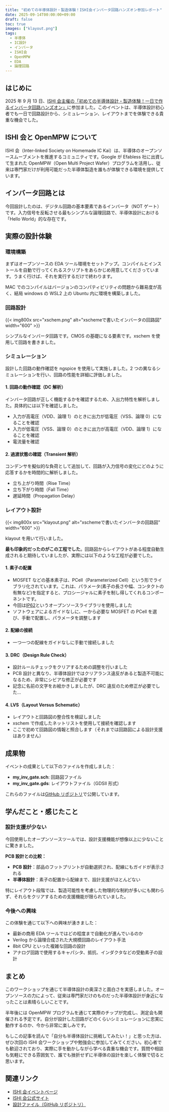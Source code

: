 ```yaml
---
title: "初めての半導体設計・製造体験！ISHI会インバータ回路ハンズオン参加レポート"
date: 2025-09-14T00:00:00+09:00
draft: false
toc: true
images: ["klayout.png"]
tags:
  - 半導体
  - IC設計
  - インバータ
  - ISHI会
  - OpenMPW
  - EDA
  - 論理回路
---
```


## はじめに

2025 年 9 月 13 日、[ISHI 会主催の「初めての半導体設計・製造体験！一日で作るインバータ回路ハンズオン」](https://ishikai.connpass.com/event/363093/)に参加ました。このイベントは、半導体設計初心者でも一日で回路設計から、シミュレーション、レイアウトまでを体験できる貴重な機会でした。

## ISHI 会と OpenMPW について

ISHI 会（Inter-linked Society on Homemade IC Kai）は、半導体のオープンソースムーブメントを推進するコミュニティです。Google が Efabless 社に出資して生まれた OpenMPW（Open Multi Project Wafer）プログラムを活用し、従来は専門家だけが利用可能だった半導体製造を誰もが体験できる環境を提供しています。

## インバータ回路とは

今回設計したのは、デジタル回路の基本要素であるインバータ（NOT ゲート）です。入力信号を反転させる最もシンプルな論理回路で、半導体設計における「Hello World」的な存在です。

## 実際の設計体験

### 環境構築

まずはオープンソースの EDA ツール環境をセットアップ。コンパイルとインストールを自動で行ってくれるスクリプトをあらかじめ用意してくださっています。うまく行けば、それを実行するだけで終わります。

MAC でのコンパイルはバージョンのコンパティビリティの問題から難易度が高く、結局 windows の WSL2 上の Ubuntu 内に環境を構築しました。

### 回路設計

{{< img800x src="xschem.png" alt="xschemeで書いたインバータの回路図" width="600" >}}

シンプルなインバータ回路です。CMOS の基礎になる要素です。xschem を使用して回路を書きました。

### シミュレーション

設計した回路の動作確認を ngspice を使用して実施しました。2 つの異なるシミュレーションを行い、回路の性能を詳細に評価しました。

#### 1. 回路の動作確認（DC 解析）

インバータ回路が正しく機能するかを確認するため、入出力特性を解析しました。具体的には以下を確認しました。

- 入力が高電圧（VDD、論理 1）のときに出力が低電圧（VSS、論理 0）になることを確認
- 入力が低電圧（VSS、論理 0）のときに出力が高電圧（VDD、論理 1）になることを確認
- 電流量を確認

#### 2. 過渡状態の確認（Transient 解析）

コンデンサを擬似的な負荷として追加して、回路が入力信号の変化にどのように応答するかを時間的に解析しました。

- 立ち上がり時間（Rise Time）
- 立ち下がり時間（Fall Time）
- 遅延時間（Propagation Delay）

### レイアウト設計

{{< img800x src="klayout.png" alt="xschemeで書いたインバータの回路図" width="600" >}}

klayout を用いて行いました。

**最も印象的だったのがこの工程でした**。回路図からレイアウトがある程度自動生成されると期待していましたが、実際には以下のような工程が必要でした。

#### 1. 素子の配置

- MOSFET などの基本素子は、PCell（Parameterized Cell）という形でライブラリ化されています。これは、パラメータ(素子の長さや幅、コンタクトの有無など)を指定すると、プロシージャルに素子を制し得してくれるコンポーネントです。
- 今回は[IP62](https://github.com/ishi-kai/OpenIP62)というオープンソースライブラリを使用しました
- ソフトウェアによるガイドなしに、一から必要な MOSFET の PCell を選び、手動で配置し、パラメータを調整します

#### 2. 配線の接続

- 一つ一つの配線をガイドなしに手動で接続しました

#### 3. DRC（Design Rule Check）

- 設計ルールチェックをクリアするための調整を行いました
- PCB 設計と異なり、半導体設計ではクリアランス違反があると製造不可能になるため、非常にシビアな修正が必要です
- 記念に名前の文字をお絵かきしましたが、DRC 違反のため修正が必要でした…

#### 4. LVS（Layout Versus Schematic）

- レイアウトと回路図の整合性を検証しました
- xschem で作成したネットリストを使用して接続を確認します
- ここで初めて回路図の情報と照合します（それまでは回路図による設計支援はありません）

## 成果物

イベントの成果として以下のファイルを作成しました：

- **my_inv_gate.sch**: 回路図ファイル
- **my_inv_gate.gds**: レイアウトファイル（GDSII 形式）

これらのファイルは[GitHub リポジトリ](https://github.com/Liesegang/my-inverter)で公開しています。

## 学んだこと・感じたこと

### 設計支援が少ない

今回使用したオープンソースツールでは、設計支援機能が想像以上に少ないことに驚きました。

**PCB 設計との比較：**

- **PCB 設計**：部品のフットプリントが自動選択され、配線にもガイドが表示される
- **半導体設計**：素子の配置から配線まで、設計支援がほとんどない

特にレイアウト段階では、製造可能性を考慮した物理的な制約が多いにも関わらず、それらをクリアするための支援機能が限られていました。

### 今後への興味

この体験を通じて以下への興味が湧きました：

- 最新の商用 EDA ツールではどの程度まで自動化が進んでいるのか
- Verilog から論理合成された大規模回路のレイアウト手法
- 8bit CPU といった複雑な回路の設計
- アナログ回路で使用するキャパシタ、抵抗、インダクタなどの受動素子の設計

## まとめ

このワークショップを通じて半導体設計の奥深さと面白さを実感しました。オープンソースの力によって、従来は専門家だけのものだった半導体設計が身近になったことは素晴らしいことです。

半年後には OpenMPW プログラムを通じて実際のチップが完成し、測定会も開催される予定です。自分が設計した回路がどのくらいシミュレーションに忠実に動作するのか、今から非常に楽しみです。

もしこの記事を読んで「自分も半導体設計に挑戦してみたい！」と思った方は、ぜひ次回の ISHI 会ワークショップや勉強会に参加してみてください。初心者でも歓迎されており、実際に手を動かしながら学べる貴重な機会です。質問や相談も気軽にできる雰囲気で、誰でも挫折せずに半導体の設計を楽しく体験で切ると思います。

## 関連リンク

- [ISHI 会イベントページ](https://ishikai.connpass.com/event/363093/)
- [ISHI 会公式サイト](https://ishikai.connpass.com/)
- [設計ファイル（GitHub リポジトリ）](https://github.com/Liesegang/my-inverter)
